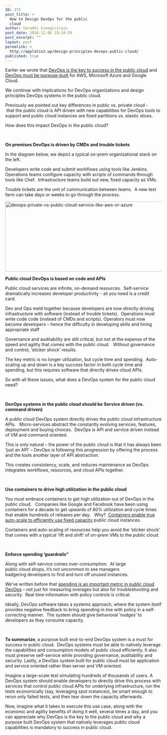 ```yaml
---
ID: 375
post_title: >
  How to Design DevOps for the public
  cloud
author: Saradhi Sreegiriraju
post_date: 2016-12-06 19:14:59
post_excerpt: ""
layout: post
permalink: >
  http://applatix2.wp/design-principles-devops-public-cloud/
published: true
---
```

<p>Earlier we wrote that <a href="http://applatix2.wp/devops-key-success-public-cloud-aws-azure/">DevOps is the key to success in the public cloud</a> and <a href="http://applatix2.wp/design-devops-automation-public-cloud-aws-azure/">DevOps must be purpose-built</a> for AWS, Microsoft Azure and Google Cloud. </p>
<p>We continue with implications for DevOps organizations and design principles DevOps systems in the public cloud.</p>
<p>Previously we pointed out key differences in public vs. private cloud - that the public cloud is API driven with new capabilities for DevOps tools to support and public cloud instances are fixed partitions vs. elastic slices.</p>
<p>How does this impact DevOps in the public cloud?</p>
<p>&nbsp;</p>
<p><strong>On premises DevOps is driven by CMDs and trouble tickets</strong></p>
<p>In the diagram below, we depict a typical on-prem organizational stack on the left.</p>
<p>Developers write code and submit workflows using tools like Jenkins.  Operations teams configure capacity with scripts of commands through tools like Chef.  Infrastructure teams build out new, fixed capacity as VMs.  </p>
<p>Trouble tickets are the unit of communication between teams.  A new test farm can take days or weeks to go through the process.</p>
<p><img class="alignnone  wp-image-337" src="http://applatix2.wp/wp-content/uploads/2016/10/DevOps-private-vs.-public-cloud-service-like-AWS-or-Azure-300x116.png" alt="devops-private-vs-public-cloud-service-like-aws-or-azure" width="582" height="225" /></p>
<p><strong>Public cloud DevOps is based on code and APIs</strong></p>
<p>Public cloud services are infinite, on-demand resources.  Self-service dramatically increases developer productivity - all you need is a credit card.   </p>
<p>Dev and Ops meld together because developers are now directly driving infrastructure with software (instead of trouble tickets).  Operations must write code code (instead of CMDs and scripts). Operators must now become developers – hence the difficulty in developing skills and hiring appropriate staff</p>
<p>Governance and auditability are still critical, but not at the expense of the speed and agility that comes with the public cloud.   Without governance and control, ‘sticker shock’ results.</p>
<p>The key metric is no longer utilization, but cycle time and spending.  Auto-scaling up and down is a key success factor in both cycle time and spending, but this requires software that directly drives cloud APIs.</p>
<p>So with all these issues, what does a DevOps system for the public cloud need?   </p>
<p>&nbsp;</p>
<p><strong>DevOps systems in the public cloud should be Service driven (vs. command driven)</strong></p>
<p>A public cloud DevOps system directly drives the public cloud infrastructure APIs.   Micro-services abstract the constantly evolving services, features, deployment and buying choices.  DevOps is API and service driven instead of VM and command oriented.     </p>
<p>This is only natural – the power of the public cloud is that it has always been ‘just an API’ – DevOps is following this progression by offering the process and the tools another layer of API abstraction.     </p>
<p>This creates consistency, scale, and reduces maintenance as DevOps integrates workflows, resources, and cloud APIs together.</p>
<p>&nbsp;</p>
<p><strong>Use containers to drive high utilization in the public cloud</strong></p>
<p>You must embrace containers to get high utilization out of DevOps in the public cloud.   Companies like Google and Facebook have been using containers for a decade to get upwards of 80% utilization and cycle times that enable hundreds of releases per day.   Why?  <a href="http://applatix2.wp/avoid-naive-public-cloud-or-aws-migration/">Containers enable true auto-scale to efficiently use fixed capacity</a> public cloud instances. </p>
<p>Containers and auto-scaling of resources help you avoid the ‘sticker shock’ that comes with a typical ‘lift and shift’ of on-prem VMs to the public cloud.</p>
<p>&nbsp;</p>
<p><strong>Enforce spending ‘guardrails” </strong></p>
<p>Along with self-service comes over-consumption.  At large public cloud shops, it’s not uncommon to see managers badgering developers to find and turn off unused instances.</p>
<p>We’ve written before that <a href="http://applatix2.wp/spending-as-public-cloud-devops-metrics/">spending is an important metric in public cloud DevOps</a> – not just for measuring overages but also for troubleshooting and security.  Real time information with policy controls is critical.    </p>
<p>Ideally, DevOps software takes a systems approach, where the system itself provides negative feedback to bring spending in line with policy in a self-correcting manner.  The system should give behavioral ‘nudges’ to developers as they consume capacity. </p>
<p>&nbsp;</p>
<p><strong>To summarize</strong>, a purpose built end-to-end DevOps system is a must for success in public cloud.  DevOps systems must be able to natively leverage the capabilities and consumption models of public cloud efficiently. It also must preserve self-service while providing governance, auditability and security. Lastly, a DevOps system built for public cloud must be application and service oriented rather than server and VM oriented.</p>
<p>Imagine a large-scale test simulating hundreds of thousands of users. A DevOps system should enable developers to directly drive this process with services that control public cloud APIs for underlying infrastructure, run the tests economically (say, leveraging spot instances), be smart enough to rerun only failed tests, and then tear down the capacity afterwards.</p>
<p>Now, imagine what it takes to execute this use case, along with the economic and agility benefits of doing it well, several times a day, and you can appreciate why DevOps is the key to the public cloud and why a purpose built DevOps system that natively leverages public cloud capabilities is mandatory to success in public cloud.</p>